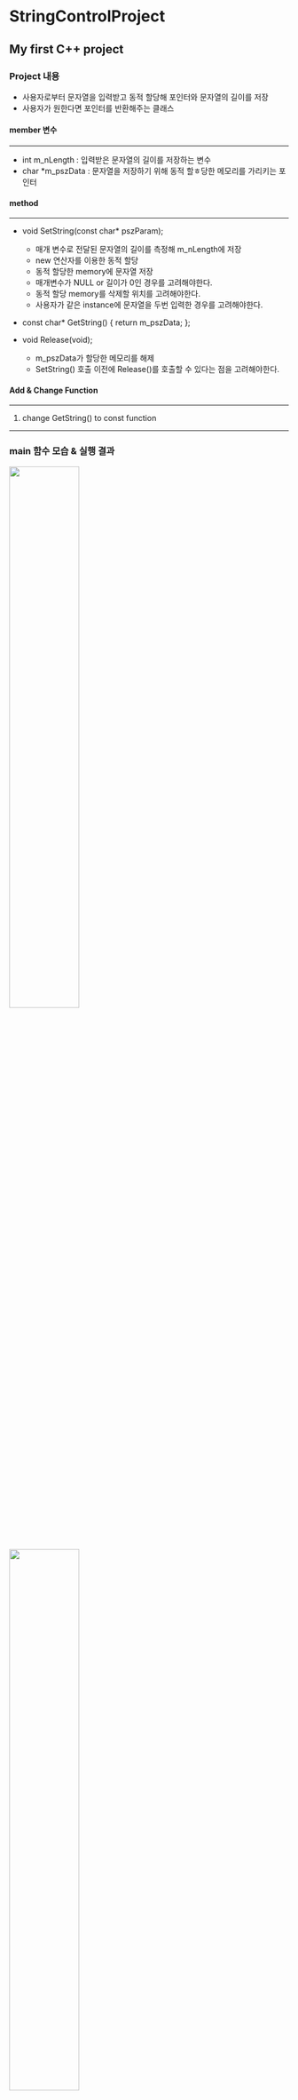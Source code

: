 StringControlProject
====================

My first C++ project
--------------------

### Project 내용 
  - 사용자로부터 문자열을 입력받고 동적 할당해 포인터와 문자열의 길이를 저장 
  - 사용자가 원한다면 포인터를 반환해주는 클래스


#### member 변수
---------------
  - int m_nLength : 입력받은 문자열의 길이를 저장하는 변수
  - char *m_pszData : 문자열을 저장하기 위해 동적 할ㅎ당한 메모리를 가리키는 포인터 

#### method
------------
  - void SetString(const char* pszParam);
    - 매개 변수로 전달된 문자열의 길이를 측정해 m_nLength에 저장
    - new 연산자를 이용한 동적 할당
    - 동적 할당한 memory에 문자열 저장
    - 매개변수가 NULL or 길이가 0인 경우를 고려해야한다. 
    - 동적 할당 memory를 삭제할 위치를 고려해야한다. 
    - 사용자가 같은 instance에 문자열을 두번 입력한 경우를 고려해야한다. 
   
  - const char* GetString() { return m_pszData; };
  
  - void Release(void);
    - m_pszData가 할당한 메모리를 해제
    - SetString() 호출 이전에 Release()를 호출할 수 있다는 점을 고려해야한다. 
    
#### Add & Change Function     
--------------------------
  1. change GetString() to const function 
    

------------------------------------------
### main 함수 모습 & 실행 결과 
<img src="https://user-images.githubusercontent.com/18415304/28200003-70f6bcae-68a4-11e7-8b71-de7a72168693.png" width="50%">
<img src="https://user-images.githubusercontent.com/18415304/28200005-72dee2ee-68a4-11e7-8c0e-db5dc7b23288.png" width="50%">
